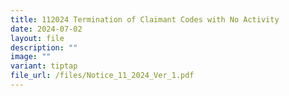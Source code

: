 ```yaml
---
title: 112024 Termination of Claimant Codes with No Activity
date: 2024-07-02
layout: file
description: ""
image: ""
variant: tiptap
file_url: /files/Notice_11_2024_Ver_1.pdf
---
```

